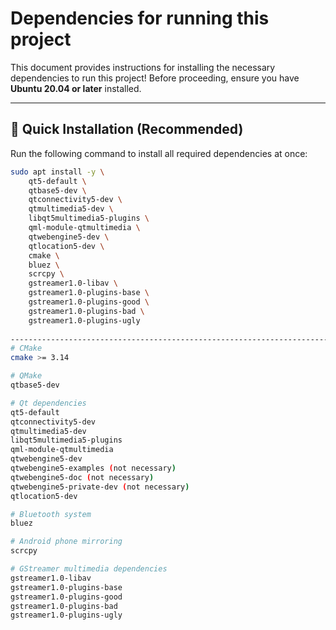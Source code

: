 # Dependencies for running this project
This document provides instructions for installing the necessary dependencies to run this project!
Before proceeding, ensure you have **Ubuntu 20.04 or later** installed.

--------------------------------------------------------------------------------------------------------
## 🚀 Quick Installation (Recommended)

Run the following command to install all required dependencies at once:

```bash
sudo apt install -y \
    qt5-default \
    qtbase5-dev \
    qtconnectivity5-dev \
    qtmultimedia5-dev \
    libqt5multimedia5-plugins \
    qml-module-qtmultimedia \
    qtwebengine5-dev \
    qtlocation5-dev \
    cmake \
    bluez \
    scrcpy \
    gstreamer1.0-libav \
    gstreamer1.0-plugins-base \
    gstreamer1.0-plugins-good \
    gstreamer1.0-plugins-bad \
    gstreamer1.0-plugins-ugly
    
--------------------------------------------------------------------------------------------------------
# CMake
cmake >= 3.14

# QMake
qtbase5-dev

# Qt dependencies
qt5-default
qtconnectivity5-dev
qtmultimedia5-dev
libqt5multimedia5-plugins
qml-module-qtmultimedia
qtwebengine5-dev
qtwebengine5-examples (not necessary)
qtwebengine5-doc (not necessary)
qtwebengine5-private-dev (not necessary)
qtlocation5-dev

# Bluetooth system
bluez

# Android phone mirroring
scrcpy

# GStreamer multimedia dependencies
gstreamer1.0-libav
gstreamer1.0-plugins-base
gstreamer1.0-plugins-good
gstreamer1.0-plugins-bad
gstreamer1.0-plugins-ugly


